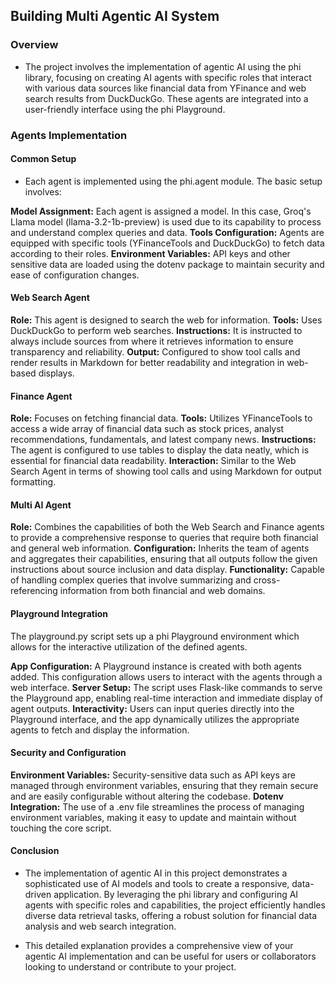 ## Building Multi Agentic AI System

### Overview
- The project involves the implementation of agentic AI using the phi library, focusing on creating AI agents with specific roles that interact with various data sources like financial data from YFinance and web search results from DuckDuckGo. These agents are integrated into a user-friendly interface using the phi Playground.

### Agents Implementation
#### Common Setup
- Each agent is implemented using the phi.agent module. The basic setup involves:

**Model Assignment:** Each agent is assigned a model. In this case, Groq's Llama model (llama-3.2-1b-preview) is used due to its capability to process and understand complex queries and data.
**Tools Configuration:** Agents are equipped with specific tools (YFinanceTools and DuckDuckGo) to fetch data according to their roles.
**Environment Variables:** API keys and other sensitive data are loaded using the dotenv package to maintain security and ease of configuration changes.
#### Web Search Agent
**Role:** This agent is designed to search the web for information.
**Tools:** Uses DuckDuckGo to perform web searches.
**Instructions:** It is instructed to always include sources from where it retrieves information to ensure transparency and reliability.
**Output:** Configured to show tool calls and render results in Markdown for better readability and integration in web-based displays.
#### Finance Agent
**Role:** Focuses on fetching financial data.
**Tools:** Utilizes YFinanceTools to access a wide array of financial data such as stock prices, analyst recommendations, fundamentals, and latest company news.
**Instructions:** The agent is configured to use tables to display the data neatly, which is essential for financial data readability.
**Interaction:** Similar to the Web Search Agent in terms of showing tool calls and using Markdown for output formatting.
#### Multi AI Agent
**Role:** Combines the capabilities of both the Web Search and Finance agents to provide a comprehensive response to queries that require both financial and general web information.
**Configuration:** Inherits the team of agents and aggregates their capabilities, ensuring that all outputs follow the given instructions about source inclusion and data display.
**Functionality:** Capable of handling complex queries that involve summarizing and cross-referencing information from both financial and web domains.
#### Playground Integration
The playground.py script sets up a phi Playground environment which allows for the interactive utilization of the defined agents.

**App Configuration:** A Playground instance is created with both agents added. This configuration allows users to interact with the agents through a web interface.
**Server Setup:** The script uses Flask-like commands to serve the Playground app, enabling real-time interaction and immediate display of agent outputs.
**Interactivity:** Users can input queries directly into the Playground interface, and the app dynamically utilizes the appropriate agents to fetch and display the information.
#### Security and Configuration
**Environment Variables:** Security-sensitive data such as API keys are managed through environment variables, ensuring that they remain secure and are easily configurable without altering the codebase.
**Dotenv Integration:** The use of a .env file streamlines the process of managing environment variables, making it easy to update and maintain without touching the core script.
#### Conclusion
- The implementation of agentic AI in this project demonstrates a sophisticated use of AI models and tools to create a responsive, data-driven application. By leveraging the phi library and configuring AI agents with specific roles and capabilities, the project efficiently handles diverse data retrieval tasks, offering a robust solution for financial data analysis and web search integration.

- This detailed explanation provides a comprehensive view of your agentic AI implementation and can be useful for users or collaborators looking to understand or contribute to your project.